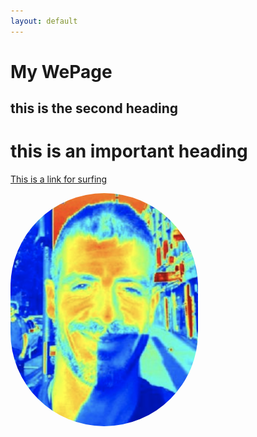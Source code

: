 ```yaml
---
layout: default
---
```


<html>
  <body>
    <h1>My WePage</h1>
    <h2>this is the second heading</h2>
    <h1>this is an important heading</h1>

<a href="http://www.surftotal.com">This is a link for surfing</a>

  <style>
	img {
		width: 300px;
		border-radius: 150px;
		float: left;
		margin-right:50px;
	}
</style>

  <img src="images/Untitled.png">

  </body>
</html>
